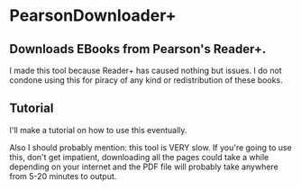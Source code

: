 # PearsonDownloader+
## Downloads EBooks from Pearson's Reader+.

I made this tool because Reader+ has caused nothing but issues.
I do not condone using this for piracy of any kind or redistribution of these books.

## Tutorial

I'll make a tutorial on how to use this eventually.

Also I should probably mention: this tool is VERY slow. If you're going to use this, don't get impatient, downloading all the pages could take a while depending on your internet and the PDF file will probably take anywhere from 5-20 minutes to output.
